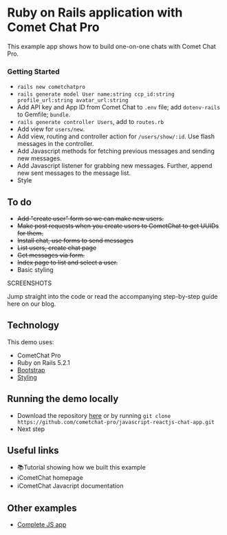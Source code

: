# Ruby on Rails application with Comet Chat Pro

This example app shows how to build one-on-one chats with Comet Chat Pro.

### Getting Started
- `rails new cometchatpro`
- `rails generate model User name:string ccp_id:string profile_url:string avatar_url:string`
- Add API key and App ID from Comet Chat to `.env` file; add `dotenv-rails` to Gemfile; `bundle`.
- `rails generate controller Users`, add to `routes.rb`
- Add view for `users/new`.
- Add view, routing and controller action for `/users/show/:id`. Use flash messages in the controller.
- Add Javascript methods for fetching previous messages and sending new messages.
- Add Javascript listener for grabbing new messages. Further, append new sent messages to the message list.
- Style


## To do
- ~~Add "create user" form so we can make new users.~~
- ~~Make post requests when you create users to CometChat to get UUIDs for them.~~
- ~~Install chat, use forms to send messages~~
- ~~List users, create chat page~~
- ~~Get messages via form.~~
- ~~Index page to list and select a user.~~
- Basic styling


SCREENSHOTS

Jump straight into the code or read the accompanying step-by-step guide here on our blog.

## Technology
This demo uses:

* CometChat Pro
* Ruby on Rails 5.2.1
* [Bootstrap](https://github.com/twbs/bootstrap-rubygem)
* [Styling](https://bootsnipp.com/snippets/exZX3)

## Running the demo locally
* Download the repository [here](https://github.com/cometchat-pro/javascript-reactjs-chat-app.git) or by running `git clone https://github.com/cometchat-pro/javascript-reactjs-chat-app.git`
* Next step

## Useful links

* 📚Tutorial showing how we built this example
* ℹ️CometChat homepage
* ℹ️CometChat Javacript documentation

## Other examples

* [Complete JS app](https://github.com/cometchat-pro/javascript-reactjs-chat-app)

